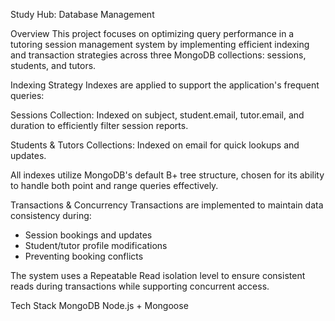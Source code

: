 Study Hub: Database Management 

Overview
This project focuses on optimizing query performance in a tutoring session management system by implementing efficient indexing and transaction strategies across three MongoDB collections: sessions, students, and tutors.

Indexing Strategy
Indexes are applied to support the application's frequent queries:

Sessions Collection: Indexed on subject, student.email, tutor.email, and duration to efficiently filter session reports.

Students & Tutors Collections: Indexed on email for quick lookups and updates.

All indexes utilize MongoDB's default B+ tree structure, chosen for its ability to handle both point and range queries effectively.

Transactions & Concurrency
Transactions are implemented to maintain data consistency during:
- Session bookings and updates
- Student/tutor profile modifications
- Preventing booking conflicts

The system uses a Repeatable Read isolation level to ensure consistent reads during transactions while supporting concurrent access.

Tech Stack
MongoDB
Node.js + Mongoose
